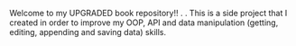 Welcome to my UPGRADED book repository!!
.
.
This is a side project that I created in order to improve my OOP, API and data manipulation (getting, editing, appending and saving data) skills.
